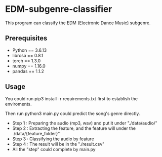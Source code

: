 # EDM-subgenre-classifier
This program can classify the EDM (Electronic Dance Music) subgenre.

## Prerequisites

* Python  == 3.6.13
* librosa == 0.8.1
* torch   == 1.3.0
* numpy   == 1.16.0
* pandas  == 1.1.2

## Usage

You could run
  pip3 install -r requirements.txt
first to establish the enviroments.

Then run
  python3 main.py
could predict the song's genre directly.

* Step 1 : Preparing the audio (mp3, wav) and put it under "./data/audio/"
* Step 2 : Extracting the feature, and the feature will under the ./data/{feature_folder}"
* Step 3 : Classifying the audio by feature
* Step 4 : The result will be in the "./result.csv"
* All the "step" could complete by main.py
